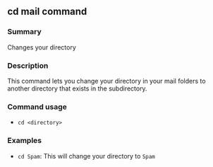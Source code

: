 ## cd mail command

### Summary

Changes your directory

### Description

This command lets you change your directory in your mail folders to another directory that exists in the subdirectory.

### Command usage

* `cd <directory>`

### Examples

* `cd Spam`: This will change your directory to `Spam`